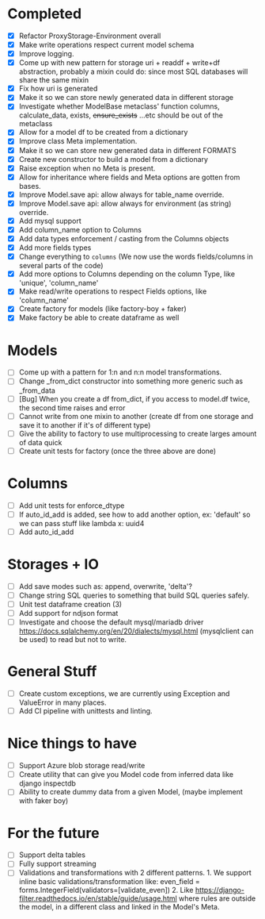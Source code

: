 # Completed
- [x] Refactor ProxyStorage-Environment overall
- [x] Make write operations respect current model schema
- [x] Improve logging.
- [x] Come up with new pattern for storage uri + readdf + write+df abstraction, probably a mixin
  could do: since most SQL databases will share the same mixin
- [x] Fix how uri is generated
- [x] Make it so we can store newly generated data in different storage
- [x] Investigate whether ModelBase metaclass' function columns, calculate_data, exists,
  ~~ensure_exists~~ ...etc should be out of the metaclass
- [x] Allow for a model df to be created from a dictionary
- [x] Improve class Meta implementation.
- [x] Make it so we can store new generated data in different FORMATS
- [x] Create new constructor to build a model from a dictionary
- [x] Raise exception when no Meta is present.
- [x] Allow for inheritance where fields and Meta options are gotten from bases.
- [x] Improve Model.save api: allow always for table_name override.
- [x] Improve Model.save api: allow always for environment (as string) override.
- [x] Add mysql support
- [x] Add column_name option to Columns
- [x] Add data types enforcement / casting from the Columns objects
- [x] Add more fields types
- [x] Change everything to `columns` (We now use the words fields/columns in several parts of the code)
- [x] Add more options to Columns depending on the column Type, like 'unique',  'column_name'
- [x] Make read/write operations to respect Fields options, like 'column_name'
- [x] Create factory for models (like factory-boy + faker)
- [x] Make factory be able to create dataframe as well

# Models
- [ ] Come up with a pattern for 1:n and n:n model transformations.
- [ ] Change _from_dict constructor into something more generic such as _from_data
- [ ] [Bug] When you create a df from_dict, if you access to model.df twice, the second time raises and error
- [ ] Cannot write from one mixin to another (create df from one storage and save it to another if it's of different type)
- [ ] Give the ability to factory to use multiprocessing to create larges amount of data quick
- [ ] Create unit tests for factory (once the three above are done) 

# Columns
- [ ] Add unit tests for enforce_dtype
- [ ] If auto_id_add is added, see how to add another option, ex: 'default' so we can pass stuff like lambda x: uuid4
- [ ] Add auto_id_add

# Storages + IO
- [ ] Add save modes such as: append, overwrite, 'delta'?
- [ ] Change string SQL queries to something that build SQL queries safely.
- [ ] Unit test dataframe creation (3)
- [ ] Add support for ndjson format
- [ ] Investigate and choose the default mysql/mariadb driver https://docs.sqlalchemy.org/en/20/dialects/mysql.html (mysqlclient can be used)
to read but not to write.

# General Stuff
- [ ] Create custom exceptions, we are currently using Exception and ValueError in many places. 
- [ ] Add CI pipeline with unittests and linting.

# Nice things to have
- [ ] Support Azure blob storage read/write
- [ ] Create utility that can give you Model code from inferred data like django inspectdb
- [ ] Ability to create dummy data from a given Model, (maybe implement with faker boy)

# For the future
- [ ] Support delta tables
- [ ] Fully support streaming
- [ ] Validations and transformations with 2 different patterns.
      1. We support inline basic validations/transformation like:
      even_field = forms.IntegerField(validators=[validate_even])
      2. Like https://django-filter.readthedocs.io/en/stable/guide/usage.html
        where rules are outside the model, in a different class and linked in the
        Model's Meta.
